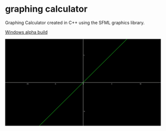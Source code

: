 # graphing calculator

Graphing Calculator created in C++ using the SFML graphics library.

[Windows alpha build](https://github.com/g-jensen/graphing/releases/tag/v0.0.3-alpha)

![gif](https://raw.githubusercontent.com/g-jensen/graphing/master/gifs/linear.gif)
